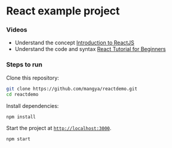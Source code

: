 # React example project
### Videos
* Understand the concept [Introduction to ReactJS](https://www.youtube.com/watch?v=ycstRj2i66k)
* Understand the code and syntax [React Tutorial for Beginners](https://www.youtube.com/watch?v=ZnRFerIP8aA)
### Steps to run 
Clone this repository:

```sh
git clone https://github.com/mangya/reactdemo.git
cd reactdemo
```

Install dependencies:

```sh
npm install
```

Start the project at [`http://localhost:3000`](http://localhost:3000).

```sh
npm start
```